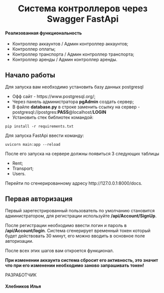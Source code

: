 <p align="center">
    <h1 align="center">Система контроллеров через Swagger FastApi</h1>
</p>
<h4>Реализованная функциональность</h4>
<ul>
    <li>Контроллер аккаунтов / Админ контроллер аккаунтов;</li>
    <li>Контроллер оплаты;</li>
    <li>Контроллер транспорта / Админ контроллер транспорта;</li>
    <li>Контроллер аренды / Админ контроллер аренды.</li>
</ul> 

Начало работы
------------
Для запуска вам необходимо установить базу данных postgresql
<ul>
<li>Офф сайт - https://www.postgresql.org/;</li>
<li>Через панель администратора <b>pgAdmin</b> создать сервер;</li>
<li>В файле <b>database.py</b> в строке заменить ссылку на сервер - postgresql://postgres:<b>PASS</b>@localhost/<b>LOGIN</b>
</li>
<li>Установить стек библиотек командой:
</ul>

```
pip install -r requirements.txt
```
Для запуска FastApi ввести команду:

```
uvicorn main:app --reload       
```
После его запуска на сервере должны появиться 3 следующих таблицы
<ul>
<li>Rent;</li>
<li>Transport;</li>
<li>Users.</li>
</ul>
Перейти по сгенерированному адресу http://127.0.0.1:8000/docs.

Первая авторизация
------------
<p>Первый зарегестрированный пользователь по умолчанию становится администратором, для регистрации используйте <b>/api/Account/SignUp</b>.</p>
<p>После регистрации необходимо ввести логин и пароль в <b>/api/Account/login</b>. Система сгенерирует временный токен который будет действовать 30 минут, его можно вводить в основное поле авторизации.</p>
<p>После всех этих шагов вам откроется функционал.</p>
<p><b>При изменении аккаунта система сбросит его активность, это значит что при его изменении необходимо заново запрашивать токен!</b>

РАЗРАБОТЧИК

<h4>Хлебников Илья</h4>